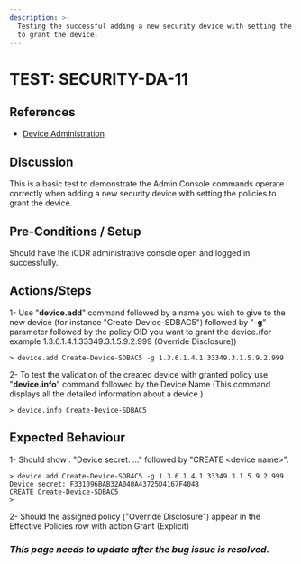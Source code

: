 ```yaml
---
description: >-
  Testing the successful adding a new security device with setting the policies
  to grant the device.
---
```


# TEST: SECURITY-DA-11

## References

* [Device Administration](../../../../../operations/host-administration/santedb-icdr-admin-console/untitled.md)

## Discussion

This is a basic test to demonstrate the Admin Console commands operate correctly when adding a new security device with setting the policies to grant the device.

## Pre-Conditions / Setup

Should have the iCDR administrative console open and logged in successfully.

## Actions/Steps

1- Use "**device.add**" command followed by a name you wish to give to the new device \(for instance "Create-Device-SDBAC5"\) followed by  "**-g**" parameter followed by the policy OID you want to grant the device.\(for example 1.3.6.1.4.1.33349.3.1.5.9.2.999 \(Override Disclosure\)\)

```text
> device.add Create-Device-SDBAC5 -g 1.3.6.1.4.1.33349.3.1.5.9.2.999
```

2- To test the  validation of the created device with granted policy use "**device.info**" command  followed by the Device Name \(This command displays all the detailed information about a device \)

```text
> device.info Create-Device-SDBAC5
```

## Expected Behaviour

1-  Should show : "Device secret: ..." followed by "CREATE &lt;device name&gt;".

```text
> device.add Create-Device-SDBAC5 -g 1.3.6.1.4.1.33349.3.1.5.9.2.999
Device secret: F331096BAB32A040A43725D4167F404B
CREATE Create-Device-SDBAC5
>
```

2- Should the assigned policy \("Override Disclosure"\) appear in the Effective Policies row with action Grant \(Explicit\)

### _**This page needs to update after the bug issue is resolved.**_


